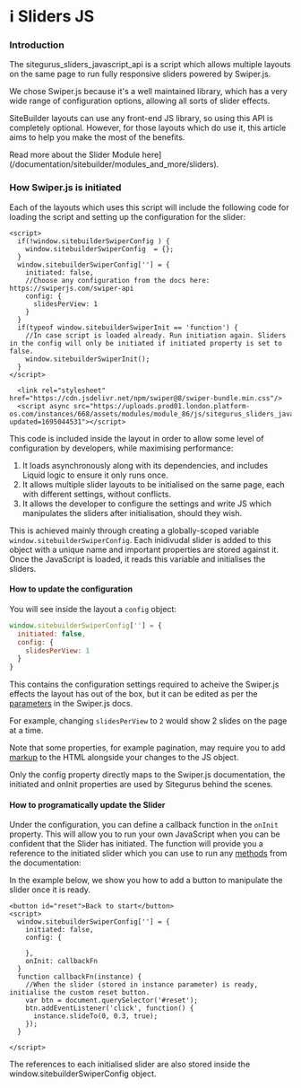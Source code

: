 # ℹ️ Sliders JS

### Introduction <a href="#introduction" id="introduction"></a>

The sitegurus\_sliders\_javascript\_api is a script which allows multiple layouts on the same page to run fully responsive sliders powered by Swiper.js.

We chose Swiper.js because it's a well maintained library, which has a very wide range of configuration options, allowing all sorts of slider effects.

SiteBuilder layouts can use any front-end JS library, so using this API is completely optional. However, for those layouts which do use it, this article aims to help you make the most of the benefits.

Read more about the Slider Module here]\(/documentation/sitebuilder/modules\_and\_more/sliders).

### How Swiper.js is initiated <a href="#how-swiperjs-is-initiated" id="how-swiperjs-is-initiated"></a>

Each of the layouts which uses this script will include the following code for loading the script and setting up the configuration for the slider:

```liquid
<script>
  if(!window.sitebuilderSwiperConfig ) {
    window.sitebuilderSwiperConfig  = {};
  }
  window.sitebuilderSwiperConfig[''] = {
    initiated: false,
    //Choose any configuration from the docs here: https://swiperjs.com/swiper-api
    config: {
      slidesPerView: 1
    }
  }
  if(typeof window.sitebuilderSwiperInit == 'function') {
    //In case script is loaded already. Run initiation again. Sliders in the config will only be initiated if initiated property is set to false.
    window.sitebuilderSwiperInit();
  }
</script>

  <link rel="stylesheet" href="https://cdn.jsdelivr.net/npm/swiper@8/swiper-bundle.min.css"/>
  <script async src="https://uploads.prod01.london.platform-os.com/instances/668/assets/modules/module_86/js/sitegurus_sliders_javascript_api.1.js?updated=1695044531"></script>
```

This code is included inside the layout in order to allow some level of configuration by developers, while maximising performance:

1. It loads asynchronously along with its dependencies, and includes Liquid logic to ensure it only runs once.
2. It allows multiple slider layouts to be initialised on the same page, each with different settings, without conflicts.
3. It allows the developer to configure the settings and write JS which manipulates the sliders after initialisation, should they wish.

This is achieved mainly through creating a globally-scoped variable `window.sitebuilderSwiperConfig`. Each inidivudal slider is added to this object with a unique name and important properties are stored against it. Once the JavaScript is loaded, it reads this variable and initialises the sliders.

#### How to update the configuration <a href="#how-to-update-the-configuration" id="how-to-update-the-configuration"></a>

You will see inside the layout a `config` object:

```js
window.sitebuilderSwiperConfig[''] = {
  initiated: false,
  config: {
    slidesPerView: 1
  }
}
```

This contains the configuration settings required to acheive the Swiper.js effects the layout has out of the box, but it can be edited as per the [parameters](https://swiperjs.com/swiper-api#parameters) in the Swiper.js docs.

For example, changing `slidesPerView` to `2` would show 2 slides on the page at a time.

Note that some properties, for example pagination, may require you to add [markup](https://swiperjs.com/swiper-api#swiper-full-html-layout) to the HTML alongside your changes to the JS object.

Only the config property directly maps to the Swiper.js documentation, the initiated and onInit properties are used by Sitegurus behind the scenes.

#### How to programatically update the Slider <a href="#how-to-programatically-update-the-slider" id="how-to-programatically-update-the-slider"></a>

Under the configuration, you can define a callback function in the `onInit` property. This will allow you to run your own JavaScript when you can be confident that the Slider has initiated. The function will provide you a reference to the initiated slider which you can use to run any [methods](https://swiperjs.com/swiper-api#methods-and-properties) from the documentation:

In the example below, we show you how to add a button to manipulate the slider once it is ready.

```liquid
<button id="reset">Back to start</button>
<script>
  window.sitebuilderSwiperConfig[''] = {
    initiated: false,
    config: {

    },
    onInit: callbackFn
  }
  function callbackFn(instance) {
    //When the slider (stored in instance parameter) is ready, initialise the custom reset button.
    var btn = document.querySelector('#reset');
    btn.addEventListener('click', function() {
      instance.slideTo(0, 0.3, true);
    });
  }

</script>
```

The references to each initialised slider are also stored inside the window.sitebuilderSwiperConfig object.
